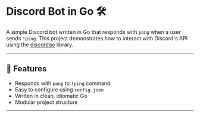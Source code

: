 # Discord Bot in Go 🛠️

A simple Discord bot written in Go that responds with `pong` when a user sends `!ping`. This project demonstrates how to interact with Discord's API using the [discordgo](https://github.com/bwmarrin/discordgo) library.

---

## 🚀 Features

- Responds with `pong` to `!ping` command
- Easy to configure using `config.json`
- Written in clean, idiomatic Go
- Modular project structure

---
